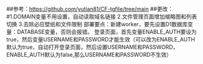 ##参考：https://github.com/yutian81/CF-tgfile/tree/main
##更改：
#1.DOMAIN变量不用设置，自动读取域名链接
2.文件管理页面增加缩略图和列表切换
3.去除必应壁纸和文件限制
部署要点：新建worker，要先设置D1数据库变量：DATABASE变量，否则会报错。
登录页面，首先变量ENABLE_AUTH要设为true，然后变量USERNAME和PASSWORD才能生效（可以改为ENABLE_AUTH默认为true，自动打开登录页面，然后设置USERNAME和PASSWORD，ENABLE_AUTH默认为false,那么USERNAME和PASSWORD不生效）
